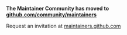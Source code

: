**The Maintainer Community has moved to [github.com/community/maintainers](https://github.com/community/maintainers)**

Request an invitation at [maintainers.github.com](https://maintainers.github.com)
